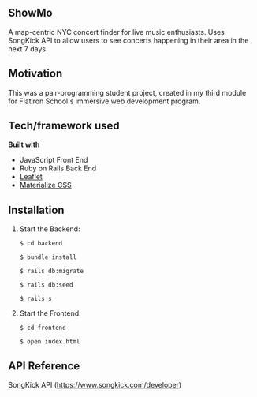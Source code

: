 ## ShowMo
A map-centric NYC concert finder for live music enthusiasts. Uses SongKick API to allow users to see concerts happening in their area in the next 7 days.

## Motivation
This was a pair-programming student project, created in my third module for Flatiron School's immersive web development program.

## Tech/framework used

<b>Built with</b>
- JavaScript Front End
- Ruby on Rails Back End
- [Leaflet](https://leafletjs.com/)
- [Materialize CSS](https://materializecss.com/)

## Installation

1. Start the Backend: 

   ```$ cd backend```

   ```$ bundle install```

   ```$ rails db:migrate```
   
   ```$ rails db:seed```

   ```$ rails s```

2. Start the Frontend:

   ```$ cd frontend```

   ```$ open index.html```

## API Reference

SongKick API (https://www.songkick.com/developer)

